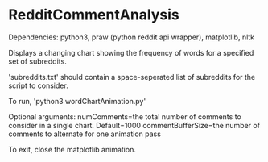 # RedditCommentAnalysis

Dependencies: python3, praw (python reddit api wrapper), matplotlib, nltk

Displays a changing chart showing the frequency of words for a specified set of subreddits.

'subreddits.txt' should contain a space-seperated list of subreddits for the script to consider. 

To run, 'python3 wordChartAnimation.py' <numComments> <commentBufferSize>

Optional arguments: 
	numComments=the total number of comments to consider in a single chart.  Default=1000
	commentBufferSize=the number of comments to alternate for one animation pass

To exit, close the matplotlib animation.
